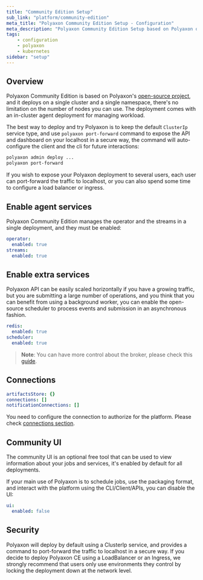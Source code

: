 ```yaml
---
title: "Community Edition Setup"
sub_link: "platform/community-edition"
meta_title: "Polyaxon Community Edition Setup - Configuration"
meta_description: "Polyaxon Community Edition Setup based on Polyaxon open-source."
tags:
    - configuration
    - polyaxon
    - kubernetes
sidebar: "setup"
---
```


## Overview

Polyaxon Community Edition is based on Polyaxon's [open-source project](https://github.com/polyaxon/polyaxon),
and it deploys on a single cluster and a single namespace, there's no limitation on the number of nodes you can use.
The deployment comes with an in-cluster agent deployment for managing workload.

The best way to deploy and try Polyaxon is to keep the default `ClusterIp` service type,
and use `polyaxon port-forward` command to expose the API and dashboard on your localhost in a secure way,
the command will auto-configure the client and the cli for future interactions:

```bash
polyaxon admin deploy ...
polyaxon port-forward
```

If you wish to expose your Polyaxon deployment to several users, each user can port-forward the traffic to localhost,
or you can also spend some time to configure a load balancer or ingress.

## Enable agent services

Polyaxon Community Edition manages the operator and the streams in a single deployment, and they must be enabled:

```yaml
operator:
  enabled: true
streams:
  enabled: true
```

## Enable extra services

Polyaxon API can be easily scaled horizontally if you have a growing traffic,
but you are submitting a large number of operations, and you think that you can benefit from using a background worker,
you can enable the open-source scheduler to process events and submission in an asynchronous fashion.

```yaml
redis:
  enabled: true
scheduler:
  enabled: true
```

> **Note**: You can have more control about the broker, please check this [guide](/docs/setup/platform/broker/).

## Connections

```yaml
artifactsStore: {}
connections: []
notificationConnections: []
```

You need to configure the connection to authorize for the platform. Please check [connections section](/docs/setup/connections/).

## Community UI

The community UI is an optional free tool that can be used to view information about your jobs and services,
it's enabled by default for all deployments.

If your main use of Polyaxon is to schedule jobs, use the packaging format, and interact with the platform using the CLI/Client/APIs,
you can disable the UI:

```yaml
ui:
  enabled: false
```

## Security

Polyaxon will deploy by default using a ClusterIp service, and provides a command to port-forward the traffic to localhost in a secure way.
If you decide to deploy Polyaxon CE using a LoadBalancer or an Ingress,
we strongly recommend that users only use environments they control by locking the deployment down at the network level.
